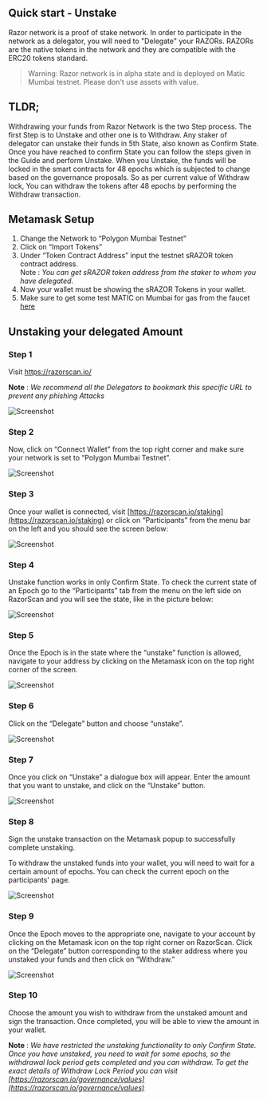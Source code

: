 ## Quick start - Unstake

Razor network is a proof of stake network. In order to participate in the network as a delegator, you will need to "Delegate" your RAZORs. RAZORs are the native tokens in the network and they are compatible with the ERC20 tokens standard.

> Warning: Razor network is in alpha state and is deployed on Matic Mumbai testnet. Please don't use assets with value.

## TLDR;

Withdrawing your funds from Razor Network is the two Step process. The first Step is to Unstake and other one is to Withdraw. Any staker of delegator can unstake their funds in 5th State, also known as Confirm State. Once you have reached to confirm State you can follow the steps given in the Guide and perform Unstake. When you Unstake, the funds will be locked in the smart contracts for 48 epochs which is subjected to change based on the governance proposals. So as per current value of Withdraw lock, You can withdraw the tokens after 48 epochs by performing the Withdraw transaction. 

## Metamask Setup

1. Change the Network to “Polygon Mumbai Testnet” 
2. Click on “Import Tokens” 
3. Under “Token Contract Address” input the testnet sRAZOR token contract address.<br>
     Note : *You can get sRAZOR token address from the staker to whom you have delegated.*
4. Now your wallet must be showing the sRAZOR Tokens in your wallet.
5. Make sure to get some test MATIC on Mumbai for gas from the faucet [here](https://faucet.polygon.technology/)

## Unstaking your delegated Amount

### Step 1

 Visit <https://razorscan.io/>

 **Note** : *We recommend all the Delegators to bookmark this specific URL to prevent any phishing Attacks*

![Screenshot](/img/1.png)

### Step 2
 Now, click on “Connect Wallet” from the top right corner and make sure your network is set to “Polygon Mumbai Testnet”.

![Screenshot](/img/2.png)

### Step 3
 Once your wallet is connected, visit [https://razorscan.io/staking](https://razorscan.io/staking) or click on “Participants” from the menu bar on the left and you should see the screen below:

![Screenshot](/img/3.png)

### Step 4

Unstake function works in only Confirm State. To check the current state of an Epoch go to the “Participants” tab from the menu on the left side on RazorScan and you will see the state, like in the picture below: 

![Screenshot](/img/8.png)


### Step 5

Once the Epoch is in the state where the “unstake” function is allowed, navigate to your address by clicking on the Metamask icon on the top right corner of the screen.

![Screenshot](/img/9.png)


### Step 6

Click on the “Delegate” button and choose “unstake”.

![Screenshot](/img/10.png)


### Step 7

Once you click on “Unstake” a dialogue box will appear. Enter the amount that you want to unstake, and click on the “Unstake” button.

![Screenshot](/img/11.png)


### Step 8

Sign the unstake transaction on the Metamask popup to successfully complete unstaking.

To withdraw the unstaked funds into your wallet, you will need to wait for a certain amount of epochs. You can check the current epoch on the participants' page.

![Screenshot](/img/12.png)


### Step 9

Once the Epoch moves to the appropriate one, navigate to your account by clicking on the Metamask icon on the top right corner on RazorScan. Click on the “Delegate” button corresponding to the staker address where you unstaked your funds and then click on “Withdraw.” 

![Screenshot](/img/13.png)


### Step 10

Choose the amount you wish to withdraw from the unstaked amount and sign the transaction. Once completed, you will be able to view the amount in your wallet. 

**Note** : *We have restricted the unstaking functionality to only Confirm State. Once you have unstaked, you need to wait for some epochs, so the withdrawal lock period gets completed and you can withdraw. To get the exact details of Withdraw Lock Period you can visit [https://razorscan.io/governance/values](https://razorscan.io/governance/values)*

